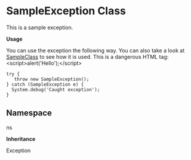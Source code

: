 # SampleException Class

This is a sample exception.

**Usage**

You can use the exception the following way. 
You can also take a look at [SampleClass](../samplegroup/SampleClass.md) to see how it is used. 
This is a dangerous HTML tag: &lt;script&gt;alert(&#x27;Hello&#x27;);&lt;/script&gt; 
 
```apex
try {
   throw new SampleException();
} catch (SampleException e) {
  System.debug('Caught exception');
}
```

## Namespace
ns

**Inheritance**

Exception